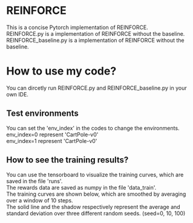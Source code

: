 # REINFORCE
This is a concise Pytorch implementation of REINFORCE.<br />
REINFORCE.py is a implementation of REINFORCE without the baseline.<br />
REINFORCE_baseline.py is a implementation of REINFORCE without the baseline.<br />

# How to use my code?
You can dircetly run REINFORCE.py and REINFORCE_baseline.py in your own IDE.<br />

## Test environments
You can set the 'env_index' in the codes to change the environments.<br />
env_index=0 represent 'CartPole-v0'<br />
env_index=1 represent 'CartPole-v0'<br />

## How to see the training results?
You can use the tensorboard to visualize the training curves, which are saved in the file 'runs'.<br />
The rewards data are saved as numpy in the file 'data_train'.<br />
The training curves are shown below,  which are smoothed by averaging over a window of 10 steps.<br />
The solid line and the shadow respectively represent the average and standard deviation over three different random seeds. (seed=0, 10, 100)<br />

